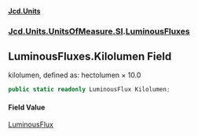 #### [Jcd.Units](index.md 'index')
### [Jcd.Units.UnitsOfMeasure.SI](Jcd.Units.UnitsOfMeasure.SI.md 'Jcd.Units.UnitsOfMeasure.SI').[LuminousFluxes](LuminousFluxes.md 'Jcd.Units.UnitsOfMeasure.SI.LuminousFluxes')

## LuminousFluxes.Kilolumen Field

kilolumen, defined as: hectolumen × 10.0

```csharp
public static readonly LuminousFlux Kilolumen;
```

#### Field Value
[LuminousFlux](LuminousFlux.md 'Jcd.Units.UnitTypes.LuminousFlux')